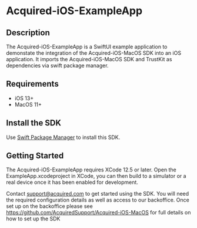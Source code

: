 # Acquired-iOS-ExampleApp

## Description
The Acquired-iOS-ExampleApp is a SwiftUI example application to demonstate the integration of the Acquired-iOS-MacOS SDK into an iOS application.  It imports the Acquired-iOS-MacOS SDK and TrustKit as dependencies via swift package manager. 

## Requirements
- iOS 13+
- MacOS 11+

## Install the SDK
Use [Swift Package Manager](https://swift.org/package-manager/) to install this SDK. 

## Getting Started
The Acquired-iOS-ExampleApp requires XCode 12.5 or later.  Open the ExampleApp.xcodeproject in XCode, you can then build to a simulator or a real device once it has been enabled for development.

Contact support@acquired.com to get started using the SDK. You will need the required configuration details as well as access to our backoffice. Once set up on the backoffice please see https://github.com/AcquiredSupport/Acquired-iOS-MacOS for full details on how to set up the SDK
